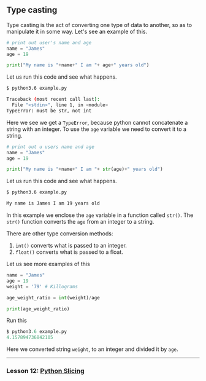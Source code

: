 ## Type casting

Type casting is the act of converting one type of data to another, so as to manipulate it in some way. Let's see an example of this.

```python
# print out user's name and age
name = "James"
age = 19

print("My name is "+name+" I am "+ age+" years old")
```
Let us run this code and see what happens.

```bash
$ python3.6 example.py

Traceback (most recent call last):
  File "<stdin>", line 1, in <module>
TypeError: must be str, not int

```
Here we see we get a `TypeError`, because python cannot concatenate a string with an integer. To use the `age` variable we need to convert it to a string.


```python
# print out u users name and age
name = "James"
age = 19

print("My name is "+name+" I am "+ str(age)+" years old")
```
Let us run this code and see what happens.

```bash
$ python3.6 example.py

My name is James I am 19 years old

```
In this example we enclose the `age` variable in a function called `str()`. The `str()` function converts the `age` from an integer to a string.

There are other type conversion methods:
1. `int()` converts what is passed to an integer.
2. `float()` converts what is passed to a float.

Let us see more examples of this

```python
name = "James"
age = 19
weight = '79' # Killograms

age_weight_ratio = int(weight)/age

print(age_weight_ratio)

```
Run this
```python
$ python3.6 example.py
4.157894736842105

```
Here we converted string `weight`,  to an integer and divided it by `age`.

---
### Lesson 12: [Python Slicing](./12_slice.md)
